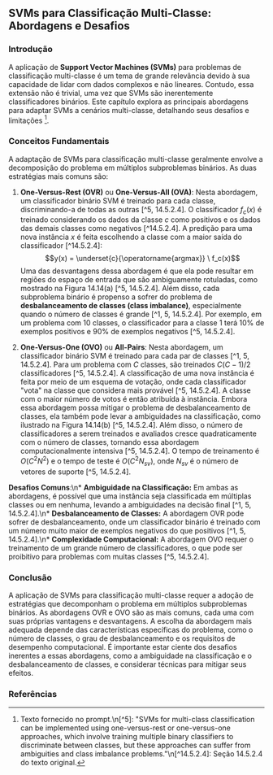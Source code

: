 ## SVMs para Classificação Multi-Classe: Abordagens e Desafios

### Introdução
A aplicação de **Support Vector Machines (SVMs)** para problemas de classificação multi-classe é um tema de grande relevância devido à sua capacidade de lidar com dados complexos e não lineares. Contudo, essa extensão não é trivial, uma vez que SVMs são inerentemente classificadores binários. Este capítulo explora as principais abordagens para adaptar SVMs a cenários multi-classe, detalhando seus desafios e limitações [^1].

### Conceitos Fundamentais
A adaptação de SVMs para classificação multi-classe geralmente envolve a decomposição do problema em múltiplos subproblemas binários. As duas estratégias mais comuns são:

1.  **One-Versus-Rest (OVR)** ou **One-Versus-All (OVA)**: Nesta abordagem, um classificador binário SVM é treinado para cada classe, discriminando-a de todas as outras [^5, 14.5.2.4]. O classificador $f_c(x)$ é treinado considerando os dados da classe $c$ como positivos e os dados das demais classes como negativos [^14.5.2.4]. A predição para uma nova instância $x$ é feita escolhendo a classe com a maior saída do classificador [^14.5.2.4]:
    $$y(x) = \underset{c}{\operatorname{argmax}} \ f_c(x)$$
    Uma das desvantagens dessa abordagem é que ela pode resultar em regiões do espaço de entrada que são ambiguamente rotuladas, como mostrado na Figura 14.14(a) [^5, 14.5.2.4]. Além disso, cada subproblema binário é propenso a sofrer do problema de **desbalanceamento de classes (class imbalance)**, especialmente quando o número de classes é grande [^1, 5, 14.5.2.4]. Por exemplo, em um problema com 10 classes, o classificador para a classe 1 terá 10% de exemplos positivos e 90% de exemplos negativos [^5, 14.5.2.4].

2.  **One-Versus-One (OVO)** ou **All-Pairs**: Nesta abordagem, um classificador binário SVM é treinado para cada par de classes [^1, 5, 14.5.2.4]. Para um problema com $C$ classes, são treinados $C(C-1)/2$ classificadores [^5, 14.5.2.4]. A classificação de uma nova instância é feita por meio de um esquema de votação, onde cada classificador "vota" na classe que considera mais provável [^5, 14.5.2.4]. A classe com o maior número de votos é então atribuída à instância.
    Embora essa abordagem possa mitigar o problema de desbalanceamento de classes, ela também pode levar a ambiguidades na classificação, como ilustrado na Figura 14.14(b) [^5, 14.5.2.4]. Além disso, o número de classificadores a serem treinados e avaliados cresce quadraticamente com o número de classes, tornando essa abordagem computacionalmente intensiva [^5, 14.5.2.4]. O tempo de treinamento é $O(C^2N^2)$ e o tempo de teste é $O(C^2N_{sv})$, onde $N_{sv}$ é o número de vetores de suporte [^5, 14.5.2.4].

**Desafios Comuns**:\n*   **Ambiguidade na Classificação:** Em ambas as abordagens, é possível que uma instância seja classificada em múltiplas classes ou em nenhuma, levando a ambiguidades na decisão final [^1, 5, 14.5.2.4].\n*   **Desbalanceamento de Classes:** A abordagem OVR pode sofrer de desbalanceamento, onde um classificador binário é treinado com um número muito maior de exemplos negativos do que positivos [^1, 5, 14.5.2.4].\n*   **Complexidade Computacional:** A abordagem OVO requer o treinamento de um grande número de classificadores, o que pode ser proibitivo para problemas com muitas classes [^5, 14.5.2.4].

### Conclusão
A aplicação de SVMs para classificação multi-classe requer a adoção de estratégias que decomponham o problema em múltiplos subproblemas binários. As abordagens OVR e OVO são as mais comuns, cada uma com suas próprias vantagens e desvantagens. A escolha da abordagem mais adequada depende das características específicas do problema, como o número de classes, o grau de desbalanceamento e os requisitos de desempenho computacional. É importante estar ciente dos desafios inerentes a essas abordagens, como a ambiguidade na classificação e o desbalanceamento de classes, e considerar técnicas para mitigar seus efeitos.

### Referências
[^1]: Texto fornecido no prompt.\n[^5]: "SVMs for multi-class classification can be implemented using one-versus-rest or one-versus-one approaches, which involve training multiple binary classifiers to discriminate between classes, but these approaches can suffer from ambiguities and class imbalance problems."\n[^14.5.2.4]: Seção 14.5.2.4 do texto original.

<!-- END -->